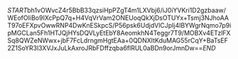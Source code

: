 $START$bh1vOWvcZ4r5BbB33qzsiHpPZgT4m1LXVbj6/iJ0iYVKri1D2gzbaaw/WEofOIiBo9IXcPpQ7q+H4VqVrVam2ONEUoqQkXjDsOTUYx+Tsmj3NJhoAAT97oEFXpvOwwRNP4DwKnESkpcS/P56psk6UdjdVlCJpIj4lBYWgrNqmo7p9ipMGCLan5Fh1HTJQjHYsDQVLyEtEbY8AeomkhN4Teggr7T9/MOBXv4ETzlFXSq8QWZeNWwx+jbF7FcLdrngmHgtEAa+0QDNXItKduMAG55rCqY+BaTsEF2Z1SoYR3l3XVJxJuLkAxroJRbFDffzqba6flRUL0aBDn9orJmnDw==$END$